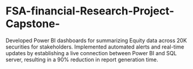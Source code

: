 # FSA-financial-Research-Project-Capstone-
Developed Power BI dashboards for summarizing Equity data across 20K securities for stakeholders. Implemented automated alerts and real-time updates by establishing a live connection between Power BI and SQL server, resulting in a 90% reduction in report generation time.

